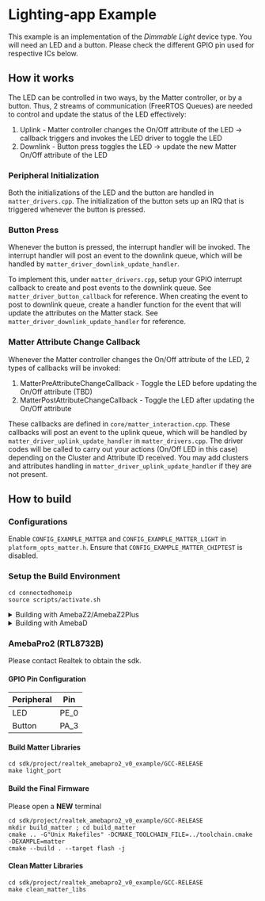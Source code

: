 # Lighting-app Example
This example is an implementation of the *Dimmable Light* device type. 
You will need an LED and a button. Please check the different GPIO pin used for respective ICs below.

## How it works
The LED can be controlled in two ways, by the Matter controller, or by a button.
Thus, 2 streams of communication (FreeRTOS Queues) are needed to control and update the status of the LED effectively:
  1. Uplink - Matter controller changes the On/Off attribute of the LED -> callback triggers and invokes the LED driver to toggle the LED
  2. Downlink - Button press toggles the LED -> update the new Matter On/Off attribute of the LED

### Peripheral Initialization
Both the initializations of the LED and the button are handled in `matter_drivers.cpp`.
The initialization of the button sets up an IRQ that is triggered whenever the button is pressed.

### Button Press
Whenever the button is pressed, the interrupt handler will be invoked.
The interrupt handler will post an event to the downlink queue, which will be handled by `matter_driver_downlink_update_handler`.

To implement this, under `matter_drivers.cpp`, setup your GPIO interrupt callback to create and post events to the downlink queue. See `matter_driver_button_callback` for reference.
When creating the event to post to downlink queue, create a handler function for the event that will update the attributes on the Matter stack. See `matter_driver_downlink_update_handler` for reference.

### Matter Attribute Change Callback
Whenever the Matter controller changes the On/Off attribute of the LED, 2 types of callbacks will be invoked:
  1. MatterPreAttributeChangeCallback - Toggle the LED before updating the On/Off attribute (TBD)
  2. MatterPostAttributeChangeCallback - Toggle the LED after updating the On/Off attribute

These callbacks are defined in `core/matter_interaction.cpp`.
These callbacks will post an event to the uplink queue, which will be handled by `matter_driver_uplink_update_handler` in `matter_drivers.cpp`.
The driver codes will be called to carry out your actions (On/Off LED in this case) depending on the Cluster and Attribute ID received.
You may add clusters and attributes handling in `matter_driver_uplink_update_handler` if they are not present. 

## How to build

### Configurations
Enable `CONFIG_EXAMPLE_MATTER` and `CONFIG_EXAMPLE_MATTER_LIGHT` in `platform_opts_matter.h`.
Ensure that `CONFIG_EXAMPLE_MATTER_CHIPTEST` is disabled.

### Setup the Build Environment

    cd connectedhomeip
    source scripts/activate.sh

<details>
  <summary>Building with AmebaZ2/AmebaZ2Plus</summary>

### AmebaZ2/AmebaZ2Plus (RTL8710C)

#### GPIO Pin Configuration

| Peripheral | Pin   |
| ---------- | ----- |
| LED        | PA_23 |
| Button     | PA_17 |

#### Build Matter Libraries

**Navigate to `realtek_amebaz2_v0_example` for AmebaZ2 or `realtek_amebaz2plus_v0_example` for AmebaZ2Plus**

    cd ameba-rtos-z2/project/realtek_amebaX_v0_example/GCC-RELEASE/
    make light_port
    
#### Build the Final Firmware

    cd ameba-rtos-z2/project/realtek_amebaX_v0_example/GCC-RELEASE/
    make is_matter

#### Clean Matter Libraries

    cd ameba-rtos-z2/project/realtek_amebaX_v0_example/GCC-RELEASE/
    make clean_matter_libs

#### Clean Ameba Matter application

    cd ameba-rtos-z2/project/realtek_amebaX_v0_example/GCC-RELEASE/
    make clean_matter

</details>

<details>
  <summary>Building with AmebaD</summary>

### AmebaD (RTL8721D)

#### GPIO Pin Configuration

| Peripheral | Pin   |
| ---------- | ----- |
| LED        | PB_5  |
| Button     | PA_12 |

#### Build Matter Libraries

    cd ameba-rtos-d/project/realtek_amebaD_va0_example/GCC-RELEASE/project_hp
    make -C asdk light_port
    
#### Build the Final Firmware

    cd ameba-rtos-d/project/realtek_amebaD_va0_example/GCC-RELEASE/project_lp
    make all
    cd ameba-rtos-d/project/realtek_amebaD_va0_example/GCC-RELEASE/project_hp
    make all

#### Clean Matter Libraries and Firmware

    cd ameba-rtos-d/project/realtek_amebaD_va0_example/GCC-RELEASE/project_hp
    make clean

</details>

### AmebaPro2 (RTL8732B)

Please contact Realtek to obtain the sdk.

#### GPIO Pin Configuration

| Peripheral | Pin   |
| ---------- | ----- |
| LED        | PE_0  |
| Button     | PA_3  |
  
#### Build Matter Libraries

    cd sdk/project/realtek_amebapro2_v0_example/GCC-RELEASE
    make light_port

#### Build the Final Firmware

Please open a **NEW** terminal

    cd sdk/project/realtek_amebapro2_v0_example/GCC-RELEASE
    mkdir build_matter ; cd build_matter
    cmake .. -G"Unix Makefiles" -DCMAKE_TOOLCHAIN_FILE=../toolchain.cmake -DEXAMPLE=matter
    cmake --build . --target flash -j

#### Clean Matter Libraries

    cd sdk/project/realtek_amebapro2_v0_example/GCC-RELEASE
    make clean_matter_libs

</details>

